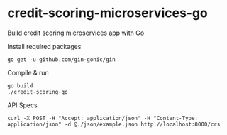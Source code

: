 # credit-scoring-microservices-go
Build credit scoring microservices app with Go

Install required packages
```
go get -u github.com/gin-gonic/gin
```

Compile & run
```
go build
./credit-scoring-go
```

API Specs
```
curl -X POST -H "Accept: application/json" -H "Content-Type: application/json" -d @./json/example.json http://localhost:8000/crs
```
